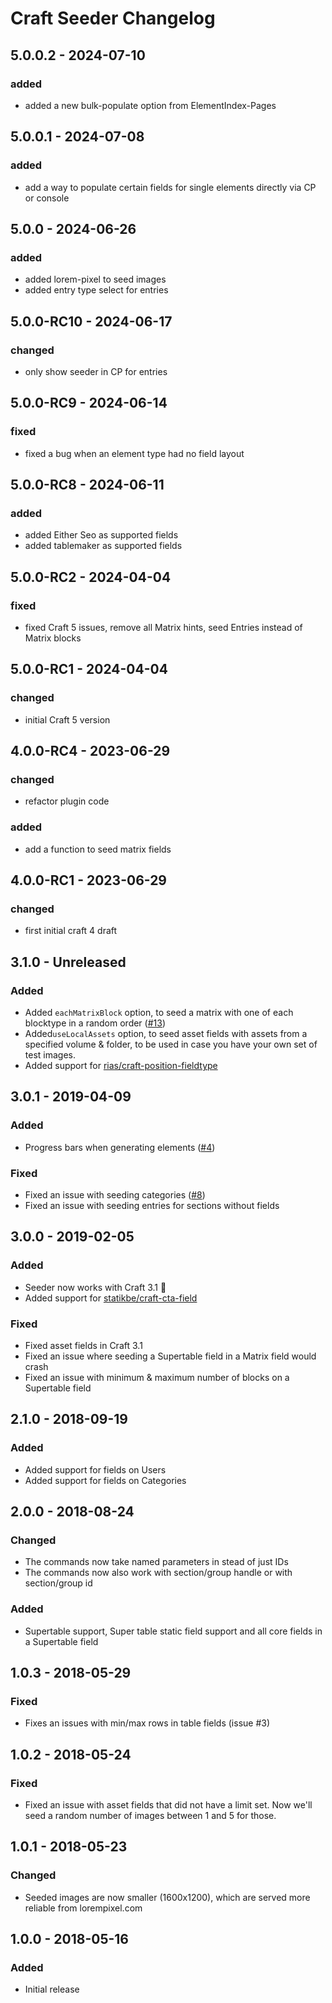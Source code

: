 # Craft Seeder Changelog

## 5.0.0.2 - 2024-07-10

### added

- added a new bulk-populate option from ElementIndex-Pages

## 5.0.0.1 - 2024-07-08

### added 

- add a way to populate certain fields for single elements directly via CP or console

## 5.0.0 - 2024-06-26

### added

- added lorem-pixel to seed images
- added entry type select for entries 

## 5.0.0-RC10 - 2024-06-17

### changed

- only show seeder in CP for entries

## 5.0.0-RC9 - 2024-06-14

### fixed

- fixed a bug when an element type had no field layout

## 5.0.0-RC8 - 2024-06-11

### added

- added Either Seo as supported fields
- added tablemaker as supported fields

## 5.0.0-RC2 - 2024-04-04

### fixed

- fixed Craft 5 issues, remove all Matrix hints, seed Entries instead of Matrix blocks

## 5.0.0-RC1 - 2024-04-04

### changed

- initial Craft 5 version

## 4.0.0-RC4 - 2023-06-29

### changed

- refactor plugin code

### added 

- add a function to seed matrix fields

## 4.0.0-RC1 - 2023-06-29

### changed

- first initial craft 4 draft

## 3.1.0 - Unreleased
### Added
- Added `eachMatrixBlock` option, to seed a matrix with one of each blocktype in a random order ([#13](https://github.com/studioespresso/craft3-seeder/issues/13))
- Added`useLocalAssets` option, to seed asset fields with assets from a specified volume & folder, to be used in case you have your own set of test images.
- Added support for [rias/craft-position-fieldtype](https://github.com/Rias500/craft-position-fieldtype)
## 3.0.1 - 2019-04-09

### Added
- Progress bars when generating elements ([#4](https://github.com/studioespresso/craft3-seeder/issues/4))

### Fixed
- Fixed an issue with seeding categories ([#8](https://github.com/studioespresso/craft3-seeder/issues/8))
- Fixed an issue with seeding entries for sections without fields

## 3.0.0 - 2019-02-05

### Added
- Seeder now works with Craft 3.1 🎉
- Added support for [statikbe/craft-cta-field](https://github.com/statikbe/craft3-ctafield)
### Fixed
- Fixed asset fields in Craft 3.1
- Fixed an issue where seeding a Supertable field in a Matrix field would crash
- Fixed an issue with minimum & maximum number of blocks on a Supertable field

## 2.1.0 - 2018-09-19

### Added
- Added support for fields on Users
- Added support for fields on Categories

## 2.0.0 - 2018-08-24
### Changed
- The commands now take named parameters in stead of just IDs
- The commands now also work with section/group handle or with section/group id
### Added
- Supertable support, Super table static field support and all core fields in a Supertable field

## 1.0.3 - 2018-05-29
### Fixed
- Fixes an issues with min/max rows in table fields (issue #3)

## 1.0.2 - 2018-05-24
### Fixed
- Fixed an issue with asset fields that did not have a limit set. Now we'll seed a random number of images between 1 and 5 for those.

## 1.0.1 - 2018-05-23
### Changed
- Seeded images are now smaller (1600x1200), which are served more reliable from lorempixel.com

## 1.0.0 - 2018-05-16
### Added
- Initial release
